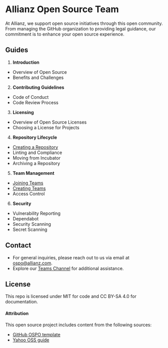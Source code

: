 
# Allianz Open Source Team


<!--
<img src="https://raw.githubusercontent.com/allianz/ospo/main/guides/people-logo.png" align="right" height="400" width="400" >
-->

At Allianz, we support open source initiatives through this open community. From managing the GitHub organization to providing legal guidance, our commitment is to enhance your open source experience. 


## Guides
1. **Introduction**
* Overview of Open Source
* Benefits and Challenges
2. **Contributing Guidelines**
* Code of Conduct
* Code Review Process
3. **Licensing**
* Overview of Open Source Licenses
* Choosing a License for Projects
4. **Repository Lifecycle**
* [Creating a Repository](guides/release.md)
* Linting and Compliance
* Moving from Incubator
* Archiving a Repository
5. **Team Management**
* [Joining Teams](guides/joining_teams.md)
* [Creating Teams](guides/creating_teams.md)
* Access Control
6. **Security**
* Vulnerability Reporting
* Dependabot
* Security Scanning
* Secret Scanning


## Contact

* For general inquiries, please reach out to us via email at [ospo@allianz.com](mailto:ospo@allianz.com).
* Explore our [Teams Channel](https://xxxxx/) for additional assistance.

## License
This repo is licensed under MIT for code and CC BY-SA 4.0 for documentation.


#### Attribution

This open source project includes content from the following sources:

- [GitHub OSPO template](https://github.com/github/github-ospo)
- [Yahoo OSS guide](https://yahoo.github.io/oss-guide/)

